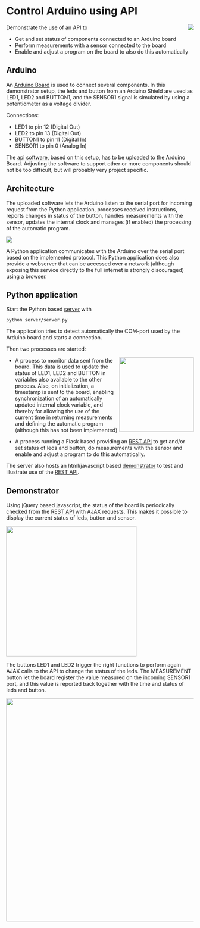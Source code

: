 # Control Arduino using API

<img align="right" src="../master/images/arduino.jpeg?raw=true">

Demonstrate the use of an API to

- Get and set status of components connected to an Arduino board
- Perform measurements with a sensor connected to the board
- Enable and adjust a program on the board to also do this automatically

## Arduino

An [Arduino Board](https://www.arduino.cc/) is used to connect several components. In this demonstrator 
setup, the leds and button from an Arduino Shield are used as LED1, LED2 and BUTTON1, and 
the SENSOR1 signal is simulated by using a potentiometer as a voltage divider.

Connections:

- LED1 to pin 12 (Digital Out)
- LED2 to pin 13 (Digital Out)
- BUTTON1 to pin 11 (Digital In)
- SENSOR1 to pin 0 (Analog In)

The [api software](arduino/api/api.ino), based on this setup, has to be uploaded to the Arduino Board. 
Adjusting the software to support other or more components should not be too difficult, but will 
probably very project specific.

## Architecture
 
The uploaded software lets the Arduino listen to the serial port for incoming request from the Python application, processes received instructions, reports changes in status of the button, 
handles measurements with the sensor, updates the internal clock and manages (if enabled) 
the processing of the automatic program. 

<img src="../master/images/scheme.jpeg?raw=true">

A Python application communicates with the Arduino over the serial port based on the implemented protocol. 
This Python application does also provide a webserver that can be accessed over a network (although exposing this service directly to the full internet is strongly discouraged) using a browser.

## Python application

Start the Python based [server](server/server.py) with

```
python server/server.py
```

The application tries to detect automatically the COM-port used by the Arduino board and starts a connection.

Then two processes are started:

<img width="200" align="right" src="../master/images/api.png?raw=true">

- A process to monitor data sent from the board. This data is used to update the status of LED1, LED2 and BUTTON in variables also available to the other process. Also, on initialization, a timestamp is sent to the board, enabling synchronization of an automatically updated internal clock variable, and thereby for allowing the use of the current time in returning measurements and defining the automatic program (although this has not been implemented) 

- A process running a Flask based providing an [REST API](http://localhost:5000/api/) to get and/or set status of leds and button, do measurements with the sensor and enable and adjust a program to do this automatically. 
    
The server also hosts an html/javascript based [demonstrator](http://localhost:5000/) to test and illustrate use of the [REST API](http://localhost:5000/api/).


## Demonstrator

Using jQuery based javascript, the status of the board is periodically checked from the [REST API](http://localhost:5000/api/) with AJAX requests. This makes it possible to display the current status of leds, button and sensor.   

<img width="350" src="../master/images/manual.png?raw=true">

The buttons LED1 and LED2 trigger the right functions to perform again AJAX calls to the API to change the status of the leds. The MEASUREMENT button let the board register the value measured on the incoming SENSOR1 port, and this value is reported back together with the time and status of leds and button.

<img width="600" src="../master/images/measurements.png?raw=true">



